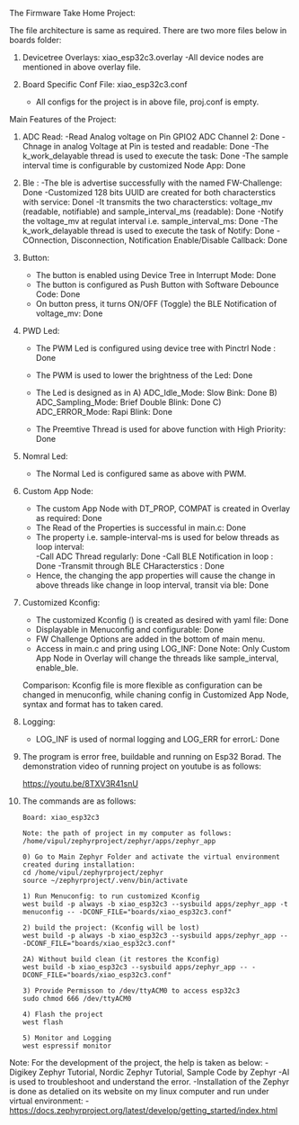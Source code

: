 The Firmware Take Home Project:

The file architecture is same as required. There are two more files below in boards folder:

1) Devicetree Overlays: xiao_esp32c3.overlay
    -All device nodes are mentioned in above overlay file.

2) Board Specific Conf File: xiao_esp32c3.conf
    - All configs for the project is in above file, proj.conf is empty.

Main Features of the Project:

1) ADC Read: 
    -Read Analog voltage on Pin GPIO2 ADC Channel 2: Done
    -Chnage in analog Voltage at Pin is tested and readable: Done 
    -The k_work_delayable thread is used to execute the task: Done
    -The sample interval time is configurable by customized Node App: Done

2) Ble :
    -The ble is advertise successfully with the named FW-Challenge: Done
    -Customized 128 bits UUID are created for both characterstics with service: Donel
    -It transmits the two characterstics: voltage_mv (readable, notifiable) and sample_interval_ms (readable): Done
    -Notify the voltage_mv at regulat interval i.e. sample_interval_ms: Done
    -The k_work_delayable thread is used to execute the task of Notify: Done
    -COnnection, Disconnection, Notification Enable/Disable Callback: Done

3) Button:
    - The button is enabled using Device Tree in Interrupt Mode: Done
    - The button is configured as Push Button with Software Debounce Code: Done
    - On button press, it turns ON/OFF (Toggle) the BLE Notification of voltage_mv: Done

4) PWD Led:
    - The PWM Led is configured using device tree with Pinctrl Node : Done
    - The PWM is used to lower the brightness of the Led: Done
    - The Led is designed as in 
        A) ADC_Idle_Mode: Slow Bink: Done
        B) ADC_Sampling_Mode: Brief Double Blink: Done
        C) ADC_ERROR_Mode: Rapi Blink: Done

    - The Preemtive Thread is used for above function with High Priority: Done

5) Nomral Led:
    - The Normal Led is configured same as above with PWM.

6) Custom App Node:
    - The custom App Node with DT_PROP, COMPAT is created in Overlay as required: Done
    - The Read of the Properties is successful in main.c: Done
    - The property i.e. sample-interval-ms is used for below threads as loop interval:  
        -Call ADC Thread regularly: Done
        -Call BLE Notification in loop : Done
        -Transmit through BLE CHaracterstics : Done
    - Hence, the changing the app properties will cause the change in above threads
    like change in loop interval, transit via ble: Done

7) Customized Kconfig:
    - The customized Kconfig () is created as desired with yaml file: Done
    - Displayable in Menuconfig and configurable: Done
    - FW Challenge Options are added in the bottom of main menu.
    - Access in main.c and pring using LOG_INF: Done
    Note: Only Custom App Node in Overlay will change the threads like sample_interval, enable_ble.

    Comparison: Kconfig file is more flexible as configuration can be changed in menuconfig, while
    chaning config in Customized App Node, syntax and format has to taken cared.

8) Logging:
    - LOG_INF is used of normal logging and LOG_ERR for errorL: Done

9) The program is error free, buildable and running on Esp32 Borad. The demonstration video of running project on youtube is as follows:

    https://youtu.be/8TXV3R41snU
   
11) The commands are as follows:

  

        Board: xiao_esp32c3

        Note: the path of project in my computer as follows: /home/vipul/zephyrproject/zephyr/apps/zephyr_app

        0) Go to Main Zephyr Folder and activate the virtual environment created during installation:
        cd /home/vipul/zephyrproject/zephyr
        source ~/zephyrproject/.venv/bin/activate

        1) Run Menuconfig: to run customized Kconfig
        west build -p always -b xiao_esp32c3 --sysbuild apps/zephyr_app -t menuconfig -- -DCONF_FILE="boards/xiao_esp32c3.conf"

        2) build the project: (Kconfig will be lost)
        west build -p always -b xiao_esp32c3 --sysbuild apps/zephyr_app -- -DCONF_FILE="boards/xiao_esp32c3.conf"
        
        2A) Without build clean (it restores the Kconfig)
        west build -b xiao_esp32c3 --sysbuild apps/zephyr_app -- -DCONF_FILE="boards/xiao_esp32c3.conf"

        3) Provide Permisson to /dev/ttyACM0 to access esp32c3
        sudo chmod 666 /dev/ttyACM0

        4) Flash the project
        west flash

        5) Monitor and Logging
        west espressif monitor


Note: For the development of the project, the help is taken as below: 
    -Digikey Zephyr Tutorial, Nordic Zephyr Tutorial, Sample Code by Zephyr
    -AI is used to troubleshoot and understand the error.
    -Installation of the Zephyr is done as detalied on its website on my linux computer 
     and run under virtual environment:
        -https://docs.zephyrproject.org/latest/develop/getting_started/index.html


